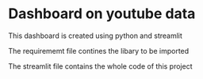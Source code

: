 # Dashboard on youtube data

This dashboard is created using python and streamlit

The requirememt file contines the libary to be imported 

The streamlit file contains the whole code of this project

